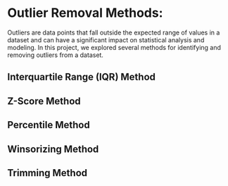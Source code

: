 # Outlier Removal Methods:
Outliers are data points that fall outside the expected range of values in a dataset and can have a significant impact on statistical analysis and modeling. In this project, we explored several methods for identifying and removing outliers from a dataset.
## Interquartile Range (IQR) Method
## Z-Score Method
## Percentile Method
## Winsorizing Method
## Trimming Method

